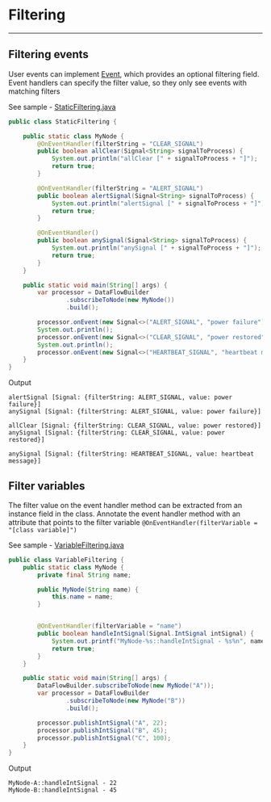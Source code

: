 # Filtering
---

## Filtering events
User events can implement [Event]({{fluxtion_src_runtime}}/event/Event.java), which provides an optional filtering 
field. Event handlers can specify the filter value, so they only see events with matching filters

See sample - [StaticFiltering.java]({{fluxtion_example_src}}/reference/src/main/java/com/telamin/fluxtion/example/reference/bindnode/filtering/StaticFiltering.java)

```java
public class StaticFiltering {

    public static class MyNode {
        @OnEventHandler(filterString = "CLEAR_SIGNAL")
        public boolean allClear(Signal<String> signalToProcess) {
            System.out.println("allClear [" + signalToProcess + "]");
            return true;
        }

        @OnEventHandler(filterString = "ALERT_SIGNAL")
        public boolean alertSignal(Signal<String> signalToProcess) {
            System.out.println("alertSignal [" + signalToProcess + "]");
            return true;
        }

        @OnEventHandler()
        public boolean anySignal(Signal<String> signalToProcess) {
            System.out.println("anySignal [" + signalToProcess + "]");
            return true;
        }
    }

    public static void main(String[] args) {
        var processor = DataFlowBuilder
                .subscribeToNode(new MyNode())
                .build();

        processor.onEvent(new Signal<>("ALERT_SIGNAL", "power failure"));
        System.out.println();
        processor.onEvent(new Signal<>("CLEAR_SIGNAL", "power restored"));
        System.out.println();
        processor.onEvent(new Signal<>("HEARTBEAT_SIGNAL", "heartbeat message"));
    }
}
```

Output
```console
alertSignal [Signal: {filterString: ALERT_SIGNAL, value: power failure}]
anySignal [Signal: {filterString: ALERT_SIGNAL, value: power failure}]

allClear [Signal: {filterString: CLEAR_SIGNAL, value: power restored}]
anySignal [Signal: {filterString: CLEAR_SIGNAL, value: power restored}]

anySignal [Signal: {filterString: HEARTBEAT_SIGNAL, value: heartbeat message}]
```

## Filter variables
The filter value on the event handler method can be extracted from an instance field in the class. Annotate the event
handler method with an attribute that points to the filter variable `@OnEventHandler(filterVariable = "[class variable]")`

See sample - [VariableFiltering.java]({{fluxtion_example_src}}/reference/src/main/java/com/telamin/fluxtion/example/reference/bindnode/filtering/VariableFiltering.java)

```java
public class VariableFiltering {
    public static class MyNode {
        private final String name;

        public MyNode(String name) {
            this.name = name;
        }


        @OnEventHandler(filterVariable = "name")
        public boolean handleIntSignal(Signal.IntSignal intSignal) {
            System.out.printf("MyNode-%s::handleIntSignal - %s%n", name, intSignal.getValue());
            return true;
        }
    }

    public static void main(String[] args) {
        DataFlowBuilder.subscribeToNode(new MyNode("A"));
        var processor = DataFlowBuilder
                .subscribeToNode(new MyNode("B"))
                .build();

        processor.publishIntSignal("A", 22);
        processor.publishIntSignal("B", 45);
        processor.publishIntSignal("C", 100);
    }
}
```

Output
```console
MyNode-A::handleIntSignal - 22
MyNode-B::handleIntSignal - 45
```
